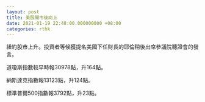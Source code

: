 ```yaml
---
layout: post
title: 美股開市後向上
date: 2021-01-19 22:48:00.000000000 +08:00
categories: rthk
---
```


紐約股市上升。投資者等候獲提名美國下任財長的耶倫稍後出席參議院聽證會的發言。

道瓊斯指數較早時報30978點，升164點。

納斯達克指數報13123點，升124點。

標準普爾500指數報3792點，升23點。
